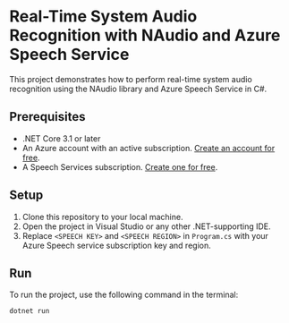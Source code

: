 # Real-Time System Audio Recognition with NAudio and Azure Speech Service

This project demonstrates how to perform real-time system audio recognition using the NAudio library and Azure Speech Service in C#.

## Prerequisites

- .NET Core 3.1 or later
- An Azure account with an active subscription. [Create an account for free](https://azure.microsoft.com/free/dotnet/).
- A Speech Services subscription. [Create one for free](https://docs.microsoft.com/azure/cognitive-services/speech-service/get-started).

## Setup

1. Clone this repository to your local machine.
2. Open the project in Visual Studio or any other .NET-supporting IDE.
3. Replace `<SPEECH KEY>` and `<SPEECH REGION>` in `Program.cs` with your Azure Speech service subscription key and region.

## Run

To run the project, use the following command in the terminal:

```bash
dotnet run